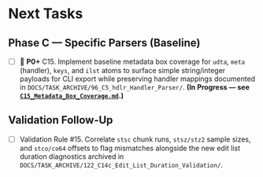 # Next Tasks

## Phase C — Specific Parsers (Baseline)

- [ ] 🔴 **P0+** C15. Implement baseline metadata box coverage for `udta`, `meta` (handler), `keys`, and `ilst` atoms to surface simple string/integer payloads for CLI export while preserving handler mappings documented in `DOCS/TASK_ARCHIVE/96_C5_hdlr_Handler_Parser/`. **(In Progress — see [`C15_Metadata_Box_Coverage.md`](./C15_Metadata_Box_Coverage.md).)**

## Validation Follow-Up

- [ ] Validation Rule #15. Correlate `stsc` chunk runs, `stsz/stz2` sample sizes, and `stco/co64` offsets to flag mismatches alongside the new edit list duration diagnostics archived in `DOCS/TASK_ARCHIVE/122_C14c_Edit_List_Duration_Validation/`.
